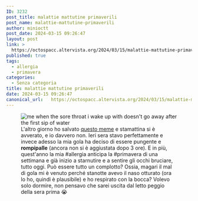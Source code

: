 ```yaml
---
ID: 3232
post_title: malattie mattutine primaverili
post_name: malattie-mattutine-primaverili
author: minioctt
post_date: 2024-03-15 09:26:47
layout: post
link: >
  https://octospacc.altervista.org/2024/03/15/malattie-mattutine-primaverili/
published: true
tags:
  - allergia
  - primavera
categories:
  - Senza categoria
title: malattie mattutine primaverili
date: 2024-03-15 09:26:47
canonical_url:   https://octospacc.altervista.org/2024/03/15/malattie-mattutine-primaverili/
---
```

<!-- wp:image {"id":3234,"sizeSlug":"large","linkDestination":"none"} -->
<figure class="wp-block-image size-large"><img src="{{site.cdnurl}}/assets/uploads/2024/03/one-of-the-worst-things-in-the-world3651566721068339924-320x447.jpg" alt="me when the sore throat i wake up with doesn't go away after the first sip of water" class="wp-image-3234"/><figcaption class="wp-element-caption">L'altro giorno ho salvato <a href="https://www.pinterest.it/pin/900931100447870740/">questo meme</a> e stamattina si è avverato, e io davvero non. Ieri sera stavo perfettamente e invece adesso la mia gola ha deciso di essere pungente e <strong>rompipalle</strong> (ancora non si è aggiustata dopo 3 ore). E in più, quest'anno la mia #allergia anticipa la #primavera di una settimana e già inizio a starnutire e a sentire gli occhi bruciare, tutto oggi. Può essere tutto un complotto? Ossia, magari il mal di gola mi è venuto perché stanotte avevo il naso otturato (ora lo ho, quindi è plausibile) e ho respirato con la bocca? Volevo solo dormire, non pensavo che sarei uscita dal letto peggio della sera prima 😭</figcaption></figure>
<!-- /wp:image -->